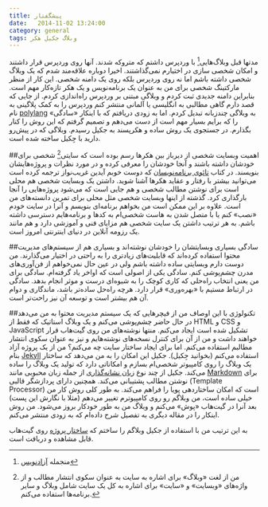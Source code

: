 ```yaml
---
title: پیشگفتار
date:   2014-11-02 13:24:00
category: general
tags: وبلاگ جکیل هکر
---
```


مدتها قبل وبلاگ‌هایی[^1] با وردپرس داشتم که متروکه شدند. آنها روی وردپرس قرار داشتند و امکان شخصی سازی در اختیارم نمی‌گذاشتند. اخیرا دوباره علاقه‌مند شدم که یک وبلاگ شخصی داشته باشم اما نه روی وردپرس بلکه روی یک دامنه شخصی. این کار از منظر مارکتینگ شخصی برای من به عنوان یک برنامه‌نویس و یک هکر تازه‌کار مهم است. بنابراین دامنه جدیدی ثبت کردم و وبلاگی مبتنی بر وردپرس راه‌اندازی کردم. از جایی که قصد دارم گاهی مطالبی به انگلیسی یا آلمانی منتشر کنم وردپرس را به کمک پلاگینی به نام [polylang](https://wordpress.org/plugins/polylang/) به وبلاگی چندزبانه تبدیل کردم. اما به زودی دریافتم که با اینکار «سادگی» را که برایم بسیار مهم است از دست می‌دهم و تصمیم گرفتم که این روش را کنار بگذارم. در جستجوی یک روش ساده‌ و هکرپسند به جکیل رسیدم. وبلاگی که در پیش‌رو دارید با جِکیل ساخته شده است.

##اهمیت وبسایت شخصی
از دیرباز بین هکرها رسم بوده است که سایتی[^2] شخصی برای خودشان داشته باشند و آنجا خودشان را معرفی کرده و در مورد نظرات و پروژه‌هایشان بنویسند. در کتاب [تائوی برنامه‌نویسان](http://aidinhut.com/pdf/the_tao_of_programming.pdf) که دوست خوبم آیدین غریب‌نواز ترجمه کرده است می‌توانید بیشتر با رفتار و عقاید هکرها آشنا شوید. داشتن یک وبسایت شخصی هم محلی است برای نوشتن مطالب شخصی و هم جایی است که می‌شود پروژه‌هایی را آنجا بارگذاری کرد. گذشته از اینها وبسایت شخصی مثل محلی برای تمرین دانسته‌های من است. علاوه بر این ممکن است من بخواهم برنامه‌ای بنویسم و آنرا در سایت خودم «نصب» کنم یا با متصل شدن به هاست شخصی‌ام به کدها و برنامه‌هایم دسترسی داشته باشم. به هر ترتیب داشتن یک سایت شخصی هم مزایای فنی و آموزشی دارد و هم مانند یک رزومه آنلاین در دنیای اینترنتی امروز است.

##سادگی
 بسیاری وبسایتشان را خودشان نوشته‌اند و بسیاری هم از سیستم‌های مدیریت محتوا استفاده کرده‌اند که قابلیت‌های زیادتری را به راحتی در اختیار می‌گذارند. من دوست دارم وبسایتی ساده داشته باشم ولی در عین حال نمی‌خواهم از فن‌آوری‌های مدرن چشم‌پوشی کنم. سادگی یکی از اصولی است که اواخر یاد گرفته‌ام. سادگی برای من یعنی انتخاب راه‌حلی که کاری کوچک را به شیوه‌ای درست و موثر انجام بدهد. سادگی در ارتباط مستیم با «بهره‌وری» قرار دارد. هرچه راه‌حل ساده‌تر باشد، ماندگاری و دوام آن هم بیشتر است و توسعه آن نیز راحت‌تر است.

##تکنولوژی
با این اوصاف من از فیچرهایی که یک سیستم مدیریت محتوا به من می‌دهد در حال حاضر چشم‌پوشی می‌کنم و یک وبلاگ استاتیک که فقط از HTML و CSS و JavaScript تشکیل شده است ایجاد می‌کنم. منتها نوشته‌های من روی گیت‌هاب قرار خواهند داشت و من از آن برای کنترل نسخه‌های نوشته‌هایم و نیز به عنوان سکوی انتشار مطالبم استفاده می‌کنم.
اما برای ایجاد ساختار سایت چه می‌کنم؟ من از یک پروژه آزاد بنام [Jekyll](http://jekyllrb.com/) استفاده می‌کنم (بخوانید جِکیل). جکیل این امکان را به من می‌دهد که ساختار یک وبلاگ را روی کامپیوتر شخصی‌ام بسازم و امکاناتی دارد که تولید یک وبلاگ را ساده می‌کند. جکیل از چند نوع [زبان‌ نشانه‌گذاری](http://fa.wikipedia.org/wiki/%D8%B2%D8%A8%D8%A7%D9%86_%D9%86%D8%B4%D8%A7%D9%86%D9%87%E2%80%8C%DA%AF%D8%B0%D8%A7%D8%B1%DB%8C) از جمله زبان محبوبی مانند [Markdown](https://help.github.com/articles/markdown-basics/) برای نوشتن مطالب پشتیبانی می‌کند. همچنین دارای پردازشگر قالبی (Template Processor) است که امکان ساختاردهی پویا را فراهم می‌کند. به طور کلی روش کار من خیلی ساده است، من وبلاگم رو روی کامپیوترم تغییر می‌دهم (مثلا با نگارش این پست) بعد آنرا در گیت‌هاب «پوش» می‌کنم و وبلاگ من به طور خودکار بروز می‌شود. من روش اینکار را در مقاله دیگری به تفصیل شرح داده‌ام که به زودی منتشر می‌کنم.

به این ترتیب من با استفاده از جکیل وبلاگم را ساختم که [ساختار پروژه](https://github.com/mehdisadeghi/mehdix.org) روی گیت‌هاب قابل مشاهده و دریافت است.

[^1]: منجمله [آزادنویس](http://azadnevis.wordpress.com/)
[^2]: من از لغت «وبلاگ» برای اشاره به سایت به عنوان سکوی انتشار مطالب و از واژه‌های «وبسایت» و «سایت» برای اشاره به کل یک سایت شامل وبلاگ و سایر برنامه‌ها استفاده می‌کنم.
